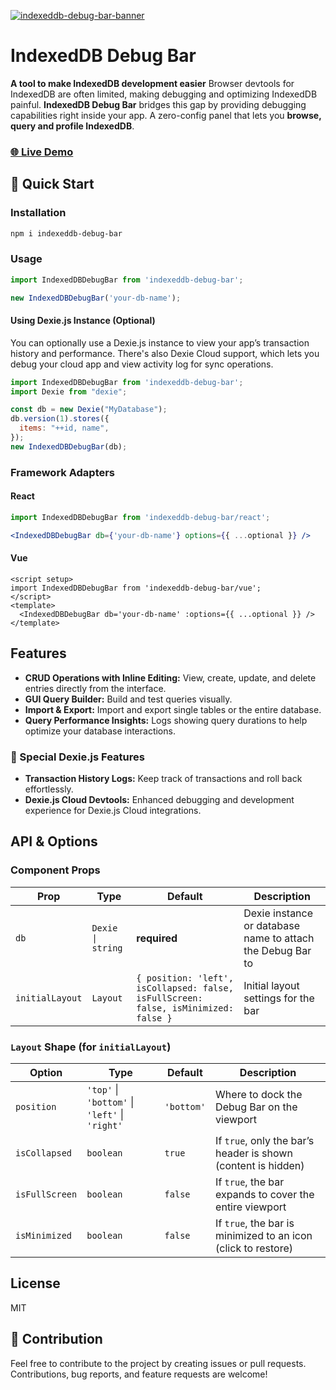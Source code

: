 [![indexeddb-debug-bar-banner](https://raw.githubusercontent.com/parsagholipour/indexeddb-debug-bar/master/public/banner.jpg)](https://parsagholipour.github.io/indexeddb-debug-bar-demo/)

# IndexedDB Debug Bar
**A tool to make IndexedDB development easier**
Browser devtools for IndexedDB are often limited, making debugging and optimizing IndexedDB painful. **IndexedDB Debug Bar** bridges this gap by providing debugging capabilities right inside your app.
A zero-config panel that lets you **browse, query and profile IndexedDB**.

### <a href="https://parsagholipour.github.io/indexeddb-debug-bar-demo/" target="_blank">🌐 Live Demo</a>

## 🚀 Quick Start

### Installation

```bash
npm i indexeddb-debug-bar
```

### Usage

```js
import IndexedDBDebugBar from 'indexeddb-debug-bar';

new IndexedDBDebugBar('your-db-name');
```

#### Using Dexie.js Instance (Optional)
You can optionally use a Dexie.js instance to view your app’s transaction history and performance. There's also Dexie Cloud support, which lets you debug your cloud app and view activity log for sync operations.



```js
import IndexedDBDebugBar from 'indexeddb-debug-bar';
import Dexie from "dexie";

const db = new Dexie("MyDatabase");
db.version(1).stores({
  items: "++id, name",
});
new IndexedDBDebugBar(db);
```

### Framework Adapters
#### React
```jsx
import IndexedDBDebugBar from 'indexeddb-debug-bar/react';

<IndexedDBDebugBar db={'your-db-name'} options={{ ...optional }} />
```
#### Vue
```vue
<script setup>
import IndexedDBDebugBar from 'indexeddb-debug-bar/vue';
</script>
<template>
  <IndexedDBDebugBar db='your-db-name' :options={{ ...optional }} />
</template>
```

## Features

- **CRUD Operations with Inline Editing:** View, create, update, and delete entries directly from the interface.
- **GUI Query Builder:** Build and test queries visually.
- **Import & Export:** Import and export single tables or the entire database.
- **Query Performance Insights:** Logs showing query durations to help optimize your database interactions.

### 🌟 Special Dexie.js Features

- **Transaction History Logs:** Keep track of transactions and roll back effortlessly.
- **Dexie.js Cloud Devtools:** Enhanced debugging and development experience for Dexie.js Cloud integrations.

## API & Options

### Component Props

| Prop               | Type                                                                 | Default                                                                                    | Description                                                                                       |
| ------------------ | -------------------------------------------------------------------- | ------------------------------------------------------------------------------------------ | ------------------------------------------------------------------------------------------------- |
| `db`               | `Dexie \| string`                                                    | **required**                                                                               | Dexie instance or database name to attach the Debug Bar to                                        |
| `initialLayout`    | `Layout`                                                             | `{ position: 'left', isCollapsed: false, isFullScreen: false, isMinimized: false }`        | Initial layout settings for the bar                                                               |

### `Layout` Shape (for `initialLayout`)

| Option         | Type                                            | Default    | Description                                                      |
| -------------- | ----------------------------------------------- |------------| ---------------------------------------------------------------- |
| `position`     | `'top'` \| `'bottom'` \| `'left'` \| `'right'` | `'bottom'` | Where to dock the Debug Bar on the viewport                      |
| `isCollapsed`  | `boolean`                                       | `true`     | If `true`, only the bar’s header is shown (content is hidden)    |
| `isFullScreen` | `boolean`                                       | `false`    | If `true`, the bar expands to cover the entire viewport          |
| `isMinimized`  | `boolean`                                       | `false`    | If `true`, the bar is minimized to an icon (click to restore)    |


## License

MIT

## 🤝 Contribution

Feel free to contribute to the project by creating issues or pull requests. Contributions, bug reports, and feature requests are welcome!
